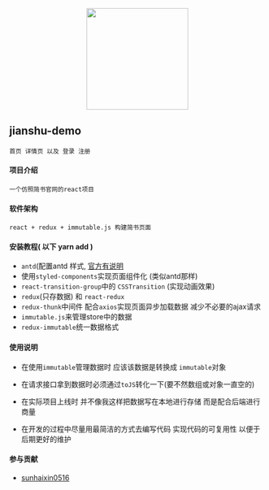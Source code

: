 <p align="center">
    <img width="200"    src="https:////cdn2.jianshu.io/assets/web/nav-logo-4c7bbafe27adc892f3046e6978459bac.png">
</p>

## jianshu-demo

    首页 详情页 以及 登录 注册 

#### 项目介绍

    一个仿照简书官网的react项目

#### 软件架构

    react + redux + immutable.js 构建简书页面

#### 安装教程( 以下 yarn add )

- `antd`(配置antd 样式, [官方有说明](https://ant.design/docs/react/use-with-create-react-app-cn) 
-  使用`styled-components`实现页面组件化 (类似antd那样)
- `react-transition-group`中的 `CSSTransition` (实现动画效果)
- `redux`(只存数据)  和 `react-redux`
- `redux-thunk`中间件 配合`axios`实现页面异步加载数据 减少不必要的ajax请求
- `immutable.js`来管理store中的数据
- `redux-immutable`统一数据格式

#### 使用说明

- 在使用`immutable`管理数据时 应该该数据是转换成 `immutable`对象

- 在请求接口拿到数据时必须通过`toJS`转化一下(要不然数组或对象一直空的)

- 在实际项目上线时 并不像我这样把数据写在本地进行存储 而是配合后端进行商量

- 在开发的过程中尽量用最简洁的方式去编写代码 实现代码的可复用性 以便于后期更好的维护

#### 参与贡献

- [sunhaixin0516](https://gitee.com/github-29425276/jianshu-demo)

